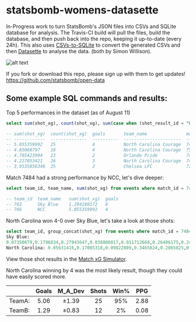 # statsbomb-womens-datasette

In-Progress work to turn StatsBomb's JSON files into CSVs and SQLite database for analysis. The Travis-CI build will pull the files, build the database, and then push back into the repo, keeping it up-to-date (every 24h). This also uses [CSVs-to-SQLite](https://github.com/simonw/csvs-to-sqlite) to convert the generated CSVs and then [Datasette](https://github.com/simonw/datasette/) to analyse the data. (both by Simon Willison). 

![alt text](https://github.com/statsbomb/open-data/raw/master/img/statsbomb-logo.jpg "StatsBomb")

If you fork or download this repo, please sign up with them to get updates! https://github.com/statsbomb/open-data

## Some example SQL commands and results:

Top 5 performances in the dataset (as of August 11)
```sql
select sum(shot_xg), count(shot_xg), sum(case when (shot_result_id = "Goal") then 1 else 0 end) goals, team_name, match_id from events group by team_id,match_id order by sum(shot_xg) desc limit 5;

-- sum(shot_xg)  count(shot_xg)  goals       team_name               match_id  
-- ------------  --------------  ----------  ----------------------  ----------
-- 5.055359992   25              4           North Carolina Courage  7484      
-- 4.85068797    18              4           North Carolina Courage  7519      
-- 4.785423994   23              2           Orlando Pride           7492      
-- 4.227053421   26              3           North Carolina Courage  7457      
-- 3.9535856346  25              2           Chelsea LFC             7298     
```

Match 7484 had a strong performance by NCC, let's dive deeper:

```sql
select team_id, team_name, sum(shot_xg) from events where match_id = 7484 group by team_id order by team_id;

-- team_id  team_name   sum(shot_xg)  goals
-- 763      Sky Blue    1.294180172   0
-- 766	    NCC         5.055359992   4
```

North Carolina won 4-0 over Sky Blue, let's take a look at those shots:
```sql
select team_id, group_concat(shot_xg) from events where match_id = 7484 group by team_id order by team_id;
Sky Blue:
0.07350879,0.1796834,0.27943647,0.038806017,0.011712668,0.26406175,0.24766278,0.086957514,0.007751182,0.0066016633,0.0046319677,0.09336597
North Carolina: 0.05631416,0.17085318,0.09822809,0.3465824,0.2865825,0.046823706,0.30133966,0.32593086,0.58293796,0.016741328,0.020553188,0.035217896,0.032307904,0.09717659,0.07574744,0.6563366,0.016718904,0.34044597,0.034964826,0.014901155,0.3784764,0.41904968,0.016814005,0.51733595,0.16697964
```

View those shot results in the [Match xG Simulator](http://dannypage.github.io/expected_goals.html?share=AwOmFYDYGYEYBZaQDSlgdmADnHLqwBOLAJhK2EIOnknFPgPLtPAOFtOkxVGmFjRohSLxDQS4Qvyxj6JaehHsk6RBPyhgJCLlhZNYaOBIYsyrRP5KO7Qugx0qW9ODVrGoOjGiiVkB3NbPngOeCl0dhoReFIxAXhCAVhwNj50LHh0SE8QRCTEyEMBIoRgCAJwDCEpNJAkSHsYgB8XY2wlAgwRLBomJXhfLKiDYEgBSK1YDFgSUUM50MgMOpIs0RIM9llCNyrc8vRXadJ2MfGGoTPaOBEjuyEndCA).

North Carolina winning by 4 was the most likely result, though they could have easily scored more. 

||**Goals**|**M_A_Dev**|**Shots**|**Win%**|**PPG**
:-----:|:-----:|:-----:|:-----:|:-----:|:-----:
TeamA:|5.06|±1.39|25|95%|2.88
TeamB:|1.29|±0.83|12|2%|0.08
